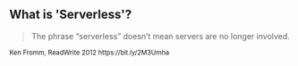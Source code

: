 ## What is 'Serverless'?

> The phrase “serverless” doesn’t mean servers are no longer involved.

<div style="font-size: smaller">
Ken Fromm, ReadWrite 2012 https://bit.ly/2M3Umha
</div>
